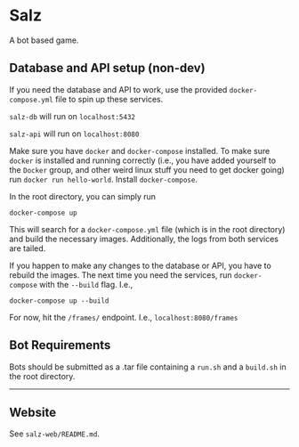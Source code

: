 # Salz

A bot based game.

## Database and API setup (non-dev)

If you need the database and API to work, use the provided `docker-compose.yml` file to spin up these services.

`salz-db` will run on `localhost:5432`

`salz-api` will run on `localhost:8080`

Make sure you have `docker` and `docker-compose` installed. To make sure `docker` is installed and running correctly (i.e., you have added yourself to the `Docker` group, and other weird linux stuff you need to get docker going) run `docker run hello-world`. Install `docker-compose`.

In the root directory, you can simply run 

```
docker-compose up
```

This will search for a `docker-compose.yml` file (which is in the root directory) and build the necessary images. Additionally, the logs from both services are tailed.

If you happen to make any changes to the database or API, you have to rebuild the images. The next time you need the services, run `docker-compose` with the `--build` flag. I.e.,

```
docker-compose up --build
```


For now, hit the `/frames/` endpoint. I.e., `localhost:8080/frames`

## Bot Requirements
Bots should be submitted as a .tar file containing a `run.sh` and a `build.sh`
in the root directory.

---

## Website

See `salz-web/README.md`.
